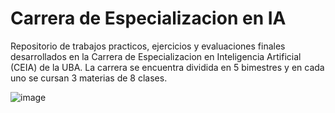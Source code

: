 # Carrera de Especializacion en IA
 Repositorio de trabajos practicos, ejercicios y evaluaciones finales desarrollados en la Carrera de Especializacion en Inteligencia Artificial (CEIA) de la UBA.
 La carrera se encuentra dividida en 5 bimestres y en cada uno se cursan 3 materias de 8 clases.
 
![image](https://user-images.githubusercontent.com/80132586/118371986-874a3f80-b585-11eb-934c-30c2bf95f4eb.png)
